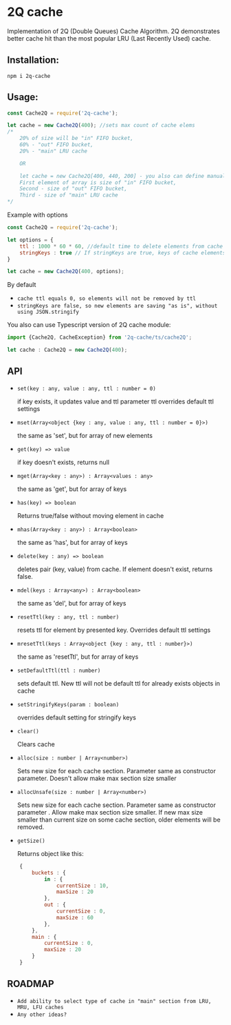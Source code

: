 # 2Q cache

Implementation of 2Q (Double Queues) Cache Algorithm.
2Q demonstrates better cache hit than the most popular LRU (Last Recently Used) cache.

## Installation:

```
npm i 2q-cache
```

## Usage:

```javascript
const Cache2Q = require('2q-cache');

let cache = new Cache2Q(400); //sets max count of cache elems
/*
    20% of size will be "in" FIFO bucket,
    60% - "out" FIFO bucket,
    20% - "main" LRU cache

    OR

    let cache = new Cache2Q[400, 440, 200] - you also can define manually sizes of each section in cache.
    First element of array is size of "in" FIFO bucket,
    Second - size of "out" FIFO bucket,
    Third - size of "main" LRU cache
*/
```

Example with options

```javascript
const Cache2Q = require('2q-cache');

let options = {
    ttl : 1000 * 60 * 60, //default time to delete elements from cache : number
    stringKeys : true // If stringKeys are true, keys of cache elements will be convert to string by JSON.stringify
}

let cache = new Cache2Q(400, options);

```

By default
*  `cache ttl equals 0, so elements will not be removed by ttl`
*  `stringKeys are false, so new elements are saving "as is", without using JSON.stringify`



You also can use Typescript version of 2Q cache module:

```typescript
import {Cache2Q, CacheException} from '2q-cache/ts/cache2Q';

let cache : Cache2Q = new Cache2Q(400); 
```

## API

* `set(key : any, value : any, ttl : number = 0)`

    if key exists, it updates value and ttl
    parameter ttl overrides default ttl settings

* `mset(Array<object {key : any, value : any, ttl : number = 0}>)`

    the same as 'set', but for array of new elements

* `get(key) => value`

    if key doesn't exists, returns null

* `mget(Array<key : any>) : Array<values : any>`

    the same as 'get', but for array of keys

* `has(key) => boolean`

    Returns true/false without moving element in cache

* `mhas(Array<key : any>) : Array<boolean>`

    the same as 'has', but for array of keys

* `delete(key : any) => boolean`

    deletes pair (key, value) from cache.
    If element doesn't exist, returns false.

* `mdel(keys : Array<any>) : Array<boolean>`

    the same as 'del', but for array of keys

* `resetTtl(key : any, ttl : number)`

    resets ttl for element by presented key. Overrides default ttl settings

* `mresetTtl(keys : Array<object {key : any, ttl : number}>)`

    the same as 'resetTtl', but for array of keys

* `setDefaultTtl(ttl : number)`

    sets default ttl. New ttl will not be default ttl for already exists objects in cache 

* `setStringifyKeys(param : boolean)`

    overrides default setting for stringify keys

* `clear()` 

    Clears cache

* `alloc(size : number | Array<number>)`

    Sets new size for each cache section. Parameter same as constructor parameter. Doesn't allow make max section size smaller

* `allocUnsafe(size : number | Array<number>)`

    Sets new size for each cache section. Parameter same as constructor parameter . Allow make max section size smaller.
    If new max size smaller than current size on some cache section, older elements will be removed.

* `getSize()`

    Returns object like this:

```javascript
    {
        buckets : {
            in : {
                currentSize : 10,
                maxSize : 20
            },
            out : {
                currentSize : 0,
                maxSize : 60
            },
        },
        main : {
            currentSize : 0,
            maxSize : 20
        }
    }
```

## ROADMAP

* `Add ability to select type of cache in "main" section from LRU, MRU, LFU caches`
* `Any other ideas?`